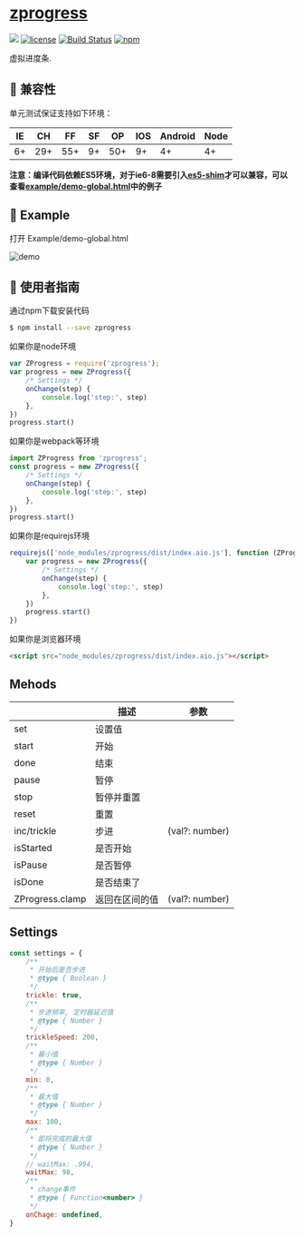 # [zprogress](https://github.com/zphua2016@gmail.com/zprogress)
[![](https://img.shields.io/badge/Powered%20by-jslib%20base-brightgreen.svg)](https://github.com/yanhaijing/jslib-base)
[![license](https://img.shields.io/badge/license-MIT-blue.svg)](https://github.com/zphua2016@gmail.com/zprogress/blob/master/LICENSE)
[![Build Status](https://api.travis-ci.org/PinghuaZhuang/ZProgress.svg?branch=master)](https://travis-ci.org/zphua2016@gmail.com/zprogress)
[![npm](https://img.shields.io/badge/npm-1.0.5-orange.svg)](https://www.npmjs.com/package/zprogress)

虚拟进度条.

## :pill: 兼容性
单元测试保证支持如下环境：

| IE   | CH   | FF   | SF   | OP   | IOS  | Android   | Node  |
| ---- | ---- | ---- | ---- | ---- | ---- | ---- | ----- |
| 6+   | 29+ | 55+  | 9+   | 50+  | 9+   | 4+   | 4+ |

**注意：编译代码依赖ES5环境，对于ie6-8需要引入[es5-shim](http://github.com/es-shims/es5-shim/)才可以兼容，可以查看[example/demo-global.html](./example/demo-global.html)中的例子**



## :open_file_folder: Example

打开 Example/demo-global.html

![demo](./example/demo.gif)



## :rocket: 使用者指南

通过npm下载安装代码

```bash
$ npm install --save zprogress
```

如果你是node环境

```js
var ZProgress = require('zprogress');
var progress = new ZProgress({
    /* Settings */
    onChange(step) {
        console.log('step:', step)
    },
})
progress.start()
```

如果你是webpack等环境

```js
import ZProgress from 'zprogress';
const progress = new ZProgress({
    /* Settings */
    onChange(step) {
        console.log('step:', step)
    },
})
progress.start()
```

如果你是requirejs环境

```js
requirejs(['node_modules/zprogress/dist/index.aio.js'], function (ZProgress) {
    var progress = new ZProgress({
        /* Settings */
        onChange(step) {
            console.log('step:', step)
        },
    })
    progress.start()
})
```

如果你是浏览器环境

```html
<script src="node_modules/zprogress/dist/index.aio.js"></script>
```



## Mehods

|                 | 描述           | 参数           |
| --------------- | -------------- | -------------- |
| set             | 设置值         |                |
| start           | 开始           |                |
| done            | 结束           |                |
| pause           | 暂停           |                |
| stop            | 暂停并重置     |                |
| reset           | 重置           |                |
| inc/trickle     | 步进           | (val?: number) |
| isStarted       | 是否开始       |                |
| isPause         | 是否暂停       |                |
| isDone          | 是否结束了     |                |
| ZProgress.clamp | 返回在区间的值 | (val?: number) |



## Settings

```js
const settings = {
    /**
     * 开始后是否步进
     * @type { Boolean }
     */
    trickle: true,
    /**
     * 步进频率, 定时器延迟值
     * @type { Number }
     */
    trickleSpeed: 200,
    /**
     * 最小值
     * @type { Number }
     */
    min: 0,
    /**
     * 最大值
     * @type { Number }
     */
    max: 100,
    /**
     * 即将完成的最大值
     * @type { Number }
     */
    // waitMax: .994,
    waitMax: 98,
    /**
     * change事件
     * @type { Function<number> }
     */
    onChage: undefined,
}
```
